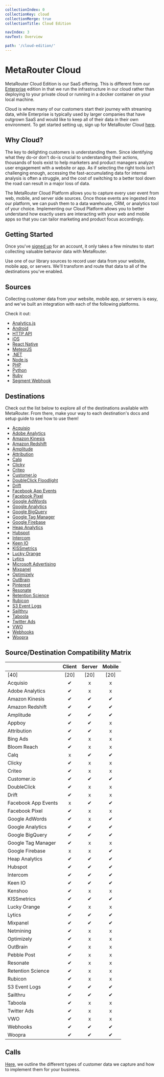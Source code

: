```yaml
---
collectionIndex: 0
collectionKey: cloud
collectionMerge: true
collectionTitle: Cloud Edition

navIndex: 3
navText: Overview

path: '/cloud-edition/'
---
```


# MetaRouter Cloud

MetaRouter Cloud Edition is our SaaS offering. This is different from our [Enterprise](/enterprise-edition/) edition in that we run the infrastructure in our cloud rather than deploying to your private cloud or running in a docker container on your local machine.

Cloud is where many of our customers start their journey with streaming data, while Enterprise is typically used by larger companies that have outgrown SaaS and would like to keep all of their data in their own environment. To get started setting up, sign up for MetaRouter Cloud [here](https://app.metarouter.io/signup).

## Why Cloud?

The key to delighting customers is understanding them. Since identifying what they do-or don't do-is crucial to understanding their actions, thousands of tools exist to help marketers and product managers analyze user engagement with a website or app. As if selecting the right tools isn't challenging enough, accessing the fast-accumulating data for internal analysis is often a struggle, and the cost of switching to a better tool down the road can result in a major loss of data.

The MetaRouter Cloud Platform allows you to capture every user event from web, mobile, and server side sources. Once those events are ingested into our platform, we can push them to a data warehouse, CRM, or analytics tool of your choice. Implementing our Cloud Platform allows you to better understand how exactly users are interacting with your web and mobile apps so that you can tailor marketing and product focus accordingly.

## Getting Started

Once you've [signed up](https://app.metarouter.io/signup) for an account, it only takes a few minutes to start collecting valuable behavior data with MetaRouter.

Use one of our library sources to record user data from your website, mobile app, or servers. We'll transform and route that data to all of the destinations you've enabled.

## Sources

Collecting customer data from your website, mobile app, or servers is easy, and we've built an integration with each of the following platforms.

Check it out:

- [Analytics.js](/sources/analytics-js/)
- [Android](/sources/android/)
- [HTTP API](/sources/http-api/)
- [iOS](/sources/ios/)
- [React Native](/sources/react-native/)
- [MeteorJS](/sources/meteor-js/)
- [.NET](/sources/dot-net/)
- [Node.js](/sources/node-js/)
- [PHP](/sources/php/)
- [Python](/sources/python/)
- [Ruby](/sources/ruby/)
- [Segment Webhook](/sources/segment-webhook/)

## Destinations

Check out the list below to explore all of the destinations available with MetaRouter. From there, make your way to each destination's docs and setup guide to see how to use them!

- [Acquisio](/cloud-destinations/acquisio/)
- [Adobe Analytics](/cloud-destinations/adobe-analytics/)
- [Amazon Kinesis](/cloud-destinations/amazon-kinesis/)
- [Amazon Redshift](/cloud-destinations/amazon-redshift/)
- [Amplitude](/cloud-destinations/amplitude/)
- [Attribution](/cloud-destinations/attribution/)
- [Calq](/cloud-destinations/calq/)
- [Clicky](/cloud-destinations/clicky/)
- [Criteo](/cloud-destinations/criteo/)
- [Customer.io](/cloud-destinations/customer-io/)
- [DoubleClick Floodlight](/cloud-destinations/doubleclick-floodlight/)
- [Drift](/cloud-destinations/drift/)
- [Facebook App Events](/cloud-destinations/facebook-app-events/)
- [Facebook Pixel](/cloud-destinations/facebook-pixel/)
- [Google AdWords](/cloud-destinations/google-adwords/)
- [Google Analytics](/cloud-destinations/google-analytics/)
- [Google BigQuery](/cloud-destinations/google-bigquery/)
- [Google Tag Manager](/cloud-destinations/google-tag-manager/)
- [Google Firebase](/cloud-destinations/firebase/)
- [Heap Analytics](/cloud-destinations/heap-analytics/)
- [Hubspot](/cloud-destinations/hubspot/)
- [Intercom](/cloud-destinations/intercom/)
- [Keen IO](/cloud-destinations/keen-io/)
- [KISSmetrics](/cloud-destinations/kissmetrics/)
- [Lucky Orange](/cloud-destinations/lucky-orange/)
- [Lytics](/cloud-destinations/lytics/)
- [Microsoft Advertising](/cloud-destinations/microsoft-advertising/)
- [Mixpanel](/cloud-destinations/mixpanel/)
- [Optimizely](/cloud-destinations/optimizely/)
- [OutBrain](/cloud-destinations/outbrain/)
- [Pinterest](/cloud-destinations/pinterest/)
- [Resonate](/cloud-destinations/resonate/)
- [Retention Science](/cloud-destinations/retention-science/)
- [Rubicon](/cloud-destinations/rubicon/)
- [S3 Event Logs](/cloud-destinations/s3-event-logs/)
- [Sailthru](/cloud-destinations/sailthru/)
- [Taboola](/cloud-destinations/taboola/)
- [Twitter Ads](/cloud-destinations/twitter-ads/)
- [VWO](/cloud-destinations/vwo/)
- [Webhooks](/cloud-destinations/webhooks/)
- [Woopra](/cloud-destinations/woopra/)

## Source/Destination Compatibility Matrix

<!-- TODO: Figure out how to get EE edition destinations into this matrix -->

|                     | Client | Server | Mobile |
| ------------------- | :----: | :----: | :----: |
| [40]                |  [20]  |  [20]  |  [20]  |
| Acquisio            |   ✔    |   x    |   x    |
| Adobe Analytics     |   ✔    |   x    |   x    |
| Amazon Kinesis      |   ✔    |   ✔    |   ✔    |
| Amazon Redshift     |   ✔    |   ✔    |   ✔    |
| Amplitude           |   ✔    |   ✔    |   ✔    |
| Appboy              |   ✔    |   ✔    |   x    |
| Attribution         |   ✔    |   ✔    |   x    |
| Bing Ads            |   ✔    |   x    |   x    |
| Bloom Reach         |   ✔    |   x    |   x    |
| Calq                |   x    |   ✔    |   ✔    |
| Clicky              |   ✔    |   x    |   x    |
| Criteo              |   ✔    |   x    |   x    |
| Customer.io         |   ✔    |   ✔    |   ✔    |
| DoubleClick         |   ✔    |   x    |   x    |
| Drift               |   ✔    |   x    |   x    |
| Facebook App Events |   x    |   ✔    |   ✔    |
| Facebook Pixel      |   ✔    |   x    |   x    |
| Google AdWords      |   ✔    |   x    |   ✔    |
| Google Analytics    |   ✔    |   ✔    |   ✔    |
| Google BigQuery     |   ✔    |   ✔    |   ✔    |
| Google Tag Manager  |   ✔    |   x    |   x    |
| Google Firebase     |   x    |   x    |   ✔    |
| Heap Analytics      |   ✔    |   ✔    |   ✔    |
| Hubspot             |   ✔    |   ✔    |   ✔    |
| Intercom            |   ✔    |   ✔    |   ✔    |
| Keen IO             |   ✔    |   ✔    |   ✔    |
| Kenshoo             |   ✔    |   x    |   x    |
| KISSmetrics         |   ✔    |   ✔    |   ✔    |
| Lucky Orange        |   ✔    |   x    |   x    |
| Lytics              |   ✔    |   ✔    |   ✔    |
| Mixpanel            |   ✔    |   ✔    |   ✔    |
| Netmining           |   ✔    |   x    |   x    |
| Optimizely          |   ✔    |   x    |   x    |
| OutBrain            |   ✔    |   x    |   x    |
| Pebble Post         |   ✔    |   x    |   x    |
| Resonate            |   ✔    |   x    |   x    |
| Retention Science   |   ✔    |   x    |   x    |
| Rubicon             |   ✔    |   x    |   x    |
| S3 Event Logs       |   ✔    |   ✔    |   ✔    |
| Sailthru            |   ✔    |   ✔    |   ✔    |
| Taboola             |   ✔    |   x    |   x    |
| Twitter Ads         |   ✔    |   x    |   x    |
| VWO                 |   ✔    |   x    |   x    |
| Webhooks            |   ✔    |   ✔    |   ✔    |
| Woopra              |   ✔    |   ✔    |   ✔    |

## Calls

[Here](/v2/clickstream/calls.html), we outline the different types of customer data we capture and how to implement them for your business.
